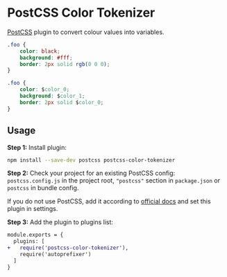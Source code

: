 # PostCSS Color Tokenizer

[PostCSS] plugin to convert colour values into variables.

[PostCSS]: https://github.com/postcss/postcss

```css
.foo {
    color: black;
    background: #fff;
    border: 2px solid rgb(0 0 0);
}
```

```css
.foo {
    color: $color_0;
    background: $color_1;
    border: 2px solid $color_0;
}
```

## Usage

**Step 1:** Install plugin:

```sh
npm install --save-dev postcss postcss-color-tokenizer
```

**Step 2:** Check your project for an existing PostCSS config: `postcss.config.js` in the project root, `"postcss"` section in `package.json`
or `postcss` in bundle config.

If you do not use PostCSS, add it according to [official docs]
and set this plugin in settings.

**Step 3:** Add the plugin to plugins list:

```diff
module.exports = {
  plugins: [
+   require('postcss-color-tokenizer'),
    require('autoprefixer')
  ]
}
```

[official docs]: https://github.com/postcss/postcss#usage
